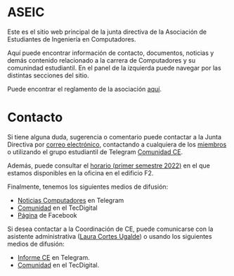 # ASEIC

Este es el sitio web principal de la junta directiva de la Asociación de Estudiantes de Ingeniería en Computadores.

Aquí puede encontrar información de contacto, documentos, noticias y demás contenido relacionado a la carrera de Computadores y su comunindad estudiantil. En el panel de la izquierda puede navegar por las distintas secciones del sitio.

Puede encontrar el reglamento de la asociación [aquí](https://raw.githubusercontent.com/aseic/assets/master/reglamento.pdf).

# Contacto

Si tiene alguna duda, sugerencia o comentario puede contactar a la Junta Directiva por [correo electrónico](mailto:aseic.itcr@gmail.com), contactando a cualquiera de los [miembros](representacion_estudiantil.md#junta-directiva) o utilizando el grupo estudiantil de Telegram [Comunidad CE](https://t.me/ComunidadCeTec).

Además, puede consultar el [horario (primer semestre 2022)](https://docs.google.com/spreadsheets/d/e/2PACX-1vTOaClZSFAgSI2sWVAt1Tsc4JfsNur9xIClDmj3n-VkePphYslOBlxPVWOjx0w907OSVxcdptUN7qvZ/pubhtml?gid=0&single=true) en el que estamos disponibles en la oficina en el edificio F2.

Finalmente, tenemos los siguientes medios de difusión:

- [Noticias Computadores](https://t.me/ce_tec) en Telegram
- [Comunidad](https://tecdigital.tec.ac.cr/dotlrn/escuela/escuela.IDC/estudiantes.IDC/) en el TecDigital
- [Página](https://www.facebook.com/TECComputadores) de Facebook

Si desea contactar a la Coordinación de CE, puede comunicarse con la asistente administrativa ([Laura Cortes Ugalde](mailto:lcortes@itcr.ac.cr)) o usando los siguientes medios de difusión:

- [Informe CE](https://t.me/joinchat/Ur4GI7TinIs2YWZh) en Telegram.
- [Comunidad](https://tecdigital.tec.ac.cr/dotlrn/escuela/escuela.IDC) en el TecDigital.
